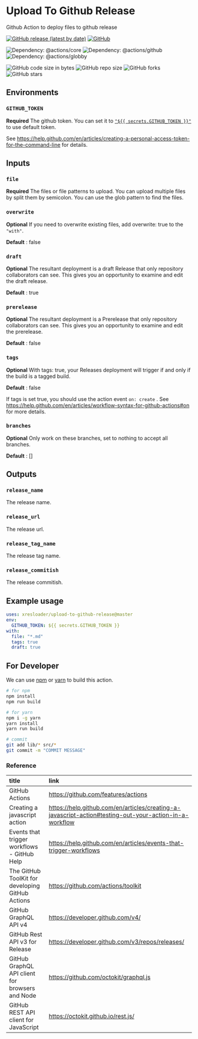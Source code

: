 # Upload To Github Release

Github Action to deploy files to github release

[![GitHub release (latest by date)](https://img.shields.io/github/v/release/xresloader/upload-to-github-release)](https://github.com/xresloader/upload-to-github-release/releases)
[![GitHub](https://img.shields.io/github/license/xresloader/upload-to-github-release)](LICENSE)

![Dependency: @actions/core](https://img.shields.io/github/package-json/dependency-version/xresloader/upload-to-github-release/@actions/core)
![Dependency: @actions/github](https://img.shields.io/github/package-json/dependency-version/xresloader/upload-to-github-release/@actions/github)
![Dependency: @actions/globby](https://img.shields.io/github/package-json/dependency-version/xresloader/upload-to-github-release/globby)

![GitHub code size in bytes](https://img.shields.io/github/languages/code-size/xresloader/upload-to-github-release)
![GitHub repo size](https://img.shields.io/github/repo-size/xresloader/upload-to-github-release)
![GitHub forks](https://img.shields.io/github/forks/xresloader/upload-to-github-release?style=social)
![GitHub stars](https://img.shields.io/github/stars/xresloader/upload-to-github-release?style=social)

## Environments

### `GITHUB_TOKEN`

**Required** The github token. You can set it to [`"${{ secrets.GITHUB_TOKEN }}"`][1] to use default token.

See https://help.github.com/en/articles/creating-a-personal-access-token-for-the-command-line for details.

## Inputs

### `file`

**Required** The files or file patterns to upload. You can upload multiple files by split them by semicolon. You can use the glob pattern to find the files.

### `overwrite`

**Optional** If you need to overwrite existing files, add overwrite: true to the `"with"`.

**Default** : false

### `draft`

**Optional** The resultant deployment is a draft Release that only repository collaborators can see. This gives you an opportunity to examine and edit the draft release.

**Default** : true

### `prerelease`

**Optional** The resultant deployment is a Prerelease that only repository collaborators can see. This gives you an opportunity to examine and edit the prerelease.

**Default** : false

### `tags`

**Optional** With tags: true, your Releases deployment will trigger if and only if the build is a tagged build.

**Default** : false

If tags is set true, you should use the action event ```on: create``` . See https://help.github.com/en/articles/workflow-syntax-for-github-actions#on for more details.

### `branches`

**Optional** Only work on these branches, set to nothing to accept all branches.

**Default** : []

## Outputs

### `release_name`

The release name.

### `release_url`

The release url.

### `release_tag_name`

The release tag name.

### `release_commitish`

The release commitish.


## Example usage

```yml
uses: xresloader/upload-to-github-release@master
env:
  GITHUB_TOKEN: ${{ secrets.GITHUB_TOKEN }}
with:
  file: "*.md"
  tags: true
  draft: true
```

## For Developer

We can use [npm][3] or [yarn][4] to build this action.

```bash
# for npm
npm install
npm run build

# for yarn
npm i -g yarn
yarn install
yarn run build

# commit
git add lib/* src/*
git commit -m "COMMIT MESSAGE"
```

### Reference

| title                                             |                                                      link                                                         |
|:--------------------------------------------------|:------------------------------------------------------------------------------------------------------------------|
| GitHub Actions                                    | https://github.com/features/actions                                                                               |
| Creating a javascript action                      | https://help.github.com/en/articles/creating-a-javascript-action#testing-out-your-action-in-a-workflow            |
| Events that trigger workflows - GitHub Help       | https://help.github.com/en/articles/events-that-trigger-workflows                                                 |
| The GitHub ToolKit for developing GitHub Actions  | https://github.com/actions/toolkit                                                                                |
| GitHub GraphQL API v4                             | https://developer.github.com/v4/                                                                                  |
| GitHub Rest API v3 for Release                    | https://developer.github.com/v3/repos/releases/                                                                   |
| GitHub GraphQL API client for browsers and Node   | https://github.com/octokit/graphql.js                                                                             |
| GitHub REST API client for JavaScript             | https://octokit.github.io/rest.js/                                                                                |


[1]: https://help.github.com/en/articles/virtual-environments-for-github-actions#github_token-secret
[2]: https://github.com/zeit/ncc
[3]: https://www.npmjs.com/
[4]: https://yarnpkg.com/lang/en/
